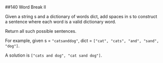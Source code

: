 ##140 Word Break II 

Given a string s and a dictionary of words dict, add spaces in s to construct a sentence where each word is a valid dictionary word.

Return all such possible sentences.

For example, given
s = `"catsanddog"`,
dict = `["cat", "cats", "and", "sand", "dog"]`.

A solution is `["cats and dog", "cat sand dog"]`.
